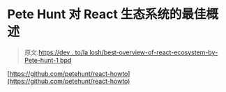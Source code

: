 # Pete Hunt 对 React 生态系统的最佳概述

> 原文:[https://dev . to/la losh/best-overview-of-react-ecosystem-by-Pete-hunt-1 bpd](https://dev.to/lalosh/best-overview-of-react-ecosystem-by-pete-hunt-1bpd)

[https://github.com/petehunt/react-howto](https://github.com/petehunt/react-howto)